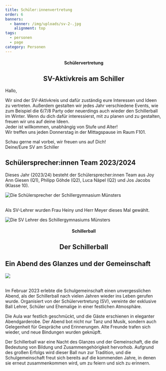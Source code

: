 ```yaml
---
title: Schüler:innenvertretung
order: 6
banners:
  - banner: /img/uploads/sv-2-.jpg
    alignment: top
tags:
  - personen
  - page
category: Personen
---
```

<center><div class="title"><h4>Schülervertretung</h4><h2>SV-Aktivkreis am Schiller </h2></div></center>

Hallo, 

Wir sind der SV-Aktivkreis und dafür zuständig eure Interessen und Ideen zu vertreten. Außerdem gestalten wir jedes Jahr verschiedene Events, wie zum Beispiel die 6/7/8 Party oder neuerdings auch wieder den Schillerball im Winter. Wenn du dich dafür interessierst, mit zu planen und zu gestalten, freuen wir uns auf deine Ideen.  \
Jeder ist willkommen, unabhängig von Stufe und Alter! \
Wir treffen uns jeden Donnerstag in der Mittagspause im Raum F101. 

Schau gerne mal vorbei, wir freuen uns auf Dich! \
Deine/Eure SV am Schiller 

## Schülersprecher:innen Team 2023/2024

Dieses Jahr (2023/24) besteht der Schülersprecher:innen Team aus Joy Ann Giesen (Q1), Philipp Göhde (Q2), Luca Näpel (Q2) und Jos Jacobs (Klasse 10). 

![Die Schülersprecher der Schillergymnasium Münsters](/img/uploads/schülersprecher.jpg)

\
Als SV-Lehrer wurden Frau Heiny und Herr Meyer dieses Mal gewählt. 

![Die SV Lehrer des Schillergymnasiums Münsters](/img/uploads/sv_lehrer.jpg)

<center><div class="title"><h4>Schillerball</h4><h2>Der Schillerball</h2></div></center>

## Ein Abend des Glanzes und der Gemeinschaft

![](/img/uploads/png-image.png)

\
Im Februar 2023 erlebte die Schulgemeinschaft einen unvergesslichen Abend, als der Schillerball nach vielen Jahren wieder ins Leben gerufen wurde. Organisiert von der Schülervertretung (SV), vereinte der exklusive Ball Lehrer, Schüler und Ehemalige in einer festlichen Atmosphäre. 

Die Aula war festlich geschmückt, und die Gäste erschienen in eleganter Abendgarderobe. Der Abend bot nicht nur Tanz und Musik, sondern auch Gelegenheit für Gespräche und Erinnerungen. Alte Freunde trafen sich wieder, und neue Bindungen wurden geknüpft. 

Der Schillerball war eine Nacht des Glanzes und der Gemeinschaft, die die Bedeutung von Bildung und Zusammengehörigkeit hervorhob. Aufgrund des großen Erfolgs wird dieser Ball nun zur Tradition, und die Schulgemeinschaft freut sich bereits auf die kommenden Jahre, in denen sie erneut zusammenkommen wird, um zu feiern und sich zu erinnern.
